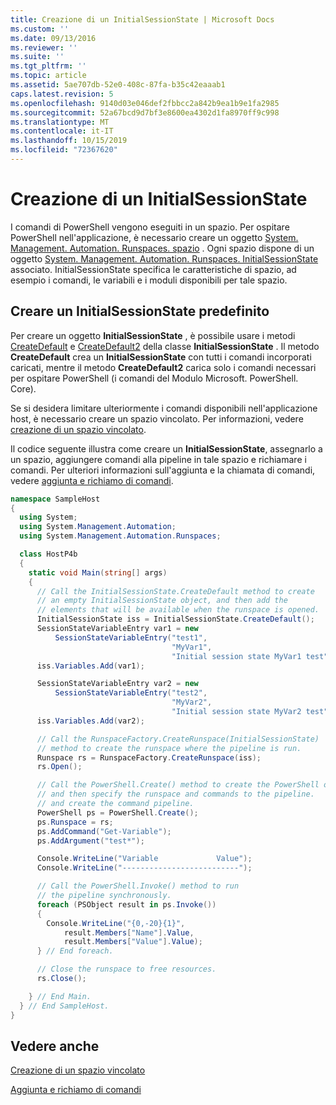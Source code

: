 ```yaml
---
title: Creazione di un InitialSessionState | Microsoft Docs
ms.custom: ''
ms.date: 09/13/2016
ms.reviewer: ''
ms.suite: ''
ms.tgt_pltfrm: ''
ms.topic: article
ms.assetid: 5ae707db-52e0-408c-87fa-b35c42eaaab1
caps.latest.revision: 5
ms.openlocfilehash: 9140d03e046def2fbbcc2a842b9ea1b9e1fa2985
ms.sourcegitcommit: 52a67bcd9d7bf3e8600ea4302d1fa8970ff9c998
ms.translationtype: MT
ms.contentlocale: it-IT
ms.lasthandoff: 10/15/2019
ms.locfileid: "72367620"
---
```

# <a name="creating-an-initialsessionstate"></a>Creazione di un InitialSessionState

I comandi di PowerShell vengono eseguiti in un spazio.
Per ospitare PowerShell nell'applicazione, è necessario creare un oggetto [System. Management. Automation. Runspaces. spazio](/dotnet/api/System.Management.Automation.Runspaces.Runspace) .
Ogni spazio dispone di un oggetto [System. Management. Automation. Runspaces. InitialSessionState](/dotnet/api/System.Management.Automation.Runspaces.InitialSessionState) associato.
InitialSessionState specifica le caratteristiche di spazio, ad esempio i comandi, le variabili e i moduli disponibili per tale spazio.

## <a name="create-a-default-initialsessionstate"></a>Creare un InitialSessionState predefinito

Per creare un oggetto **InitialSessionState** , è possibile usare i metodi [CreateDefault](/dotnet/api/System.Management.Automation.Runspaces.InitialSessionState.CreateDefault) e [CreateDefault2](/dotnet/api/System.Management.Automation.Runspaces.InitialSessionState.CreateDefault2) della classe **InitialSessionState** .
Il metodo **CreateDefault** crea un **InitialSessionState** con tutti i comandi incorporati caricati, mentre il metodo **CreateDefault2** carica solo i comandi necessari per ospitare PowerShell (i comandi del Modulo Microsoft. PowerShell. Core).

Se si desidera limitare ulteriormente i comandi disponibili nell'applicazione host, è necessario creare un spazio vincolato.
Per informazioni, vedere [creazione di un spazio vincolato](creating-a-constrained-runspace.md).

Il codice seguente illustra come creare un **InitialSessionState**, assegnarlo a un spazio, aggiungere comandi alla pipeline in tale spazio e richiamare i comandi.
Per ulteriori informazioni sull'aggiunta e la chiamata di comandi, vedere [aggiunta e richiamo di comandi](adding-and-invoking-commands.md).

```csharp
namespace SampleHost
{
  using System;
  using System.Management.Automation;
  using System.Management.Automation.Runspaces;

  class HostP4b
  {
    static void Main(string[] args)
    {
      // Call the InitialSessionState.CreateDefault method to create
      // an empty InitialSessionState object, and then add the
      // elements that will be available when the runspace is opened.
      InitialSessionState iss = InitialSessionState.CreateDefault();
      SessionStateVariableEntry var1 = new
          SessionStateVariableEntry("test1",
                                    "MyVar1",
                                    "Initial session state MyVar1 test");
      iss.Variables.Add(var1);

      SessionStateVariableEntry var2 = new
          SessionStateVariableEntry("test2",
                                    "MyVar2",
                                    "Initial session state MyVar2 test");
      iss.Variables.Add(var2);

      // Call the RunspaceFactory.CreateRunspace(InitialSessionState)
      // method to create the runspace where the pipeline is run.
      Runspace rs = RunspaceFactory.CreateRunspace(iss);
      rs.Open();

      // Call the PowerShell.Create() method to create the PowerShell object,
      // and then specify the runspace and commands to the pipeline.
      // and create the command pipeline.
      PowerShell ps = PowerShell.Create();
      ps.Runspace = rs;
      ps.AddCommand("Get-Variable");
      ps.AddArgument("test*");

      Console.WriteLine("Variable             Value");
      Console.WriteLine("--------------------------");

      // Call the PowerShell.Invoke() method to run
      // the pipeline synchronously.
      foreach (PSObject result in ps.Invoke())
      {
        Console.WriteLine("{0,-20}{1}",
            result.Members["Name"].Value,
            result.Members["Value"].Value);
      } // End foreach.

      // Close the runspace to free resources.
      rs.Close();

    } // End Main.
  } // End SampleHost.
}
```

## <a name="see-also"></a>Vedere anche

[Creazione di un spazio vincolato](creating-a-constrained-runspace.md)

[Aggiunta e richiamo di comandi](adding-and-invoking-commands.md)
